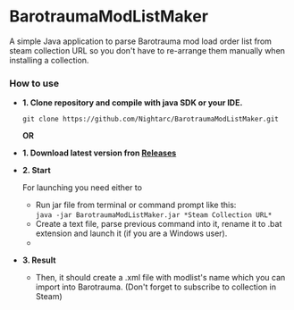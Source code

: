 # BarotraumaModListMaker
A simple Java application to parse Barotrauma mod load order list from steam collection URL so you don't have to re-arrange them manually when installing a collection.

### How to use
- **1. Clone repository and compile with java SDK or your IDE.**
  ```
  git clone https://github.com/Nightarc/BarotraumaModListMaker.git
  ```
  **OR**
- **1. Download latest version fron [Releases](https://github.com/Nightarc/BarotraumaModListMaker/releases)**
- **2. Start**
  
    For launching you need either to
  + Run jar file from terminal or command prompt like this:  
        ```
        java -jar BarotraumaModListMaker.jar *Steam Collection URL*
        ```
  + Create a text file, parse previous command into it, rename it to .bat extension and launch it (if you are a Windows user).
  + 
- **3. Result**
  - Then, it should create a .xml file with modlist's name which you can import into Barotrauma. (Don't forget to subscribe to collection in Steam)
